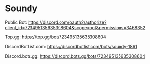 # Soundy

Public Bot: https://discord.com/oauth2/authorize?client_id=723495135635308604&scope=bot&permissions=3468352


Top.gg: https://top.gg/bot/723495135635308604

DiscordBotList.com: https://discordbotlist.com/bots/soundy-1861

Discord.bots.gg: https://discord.bots.gg/bots/723495135635308604
